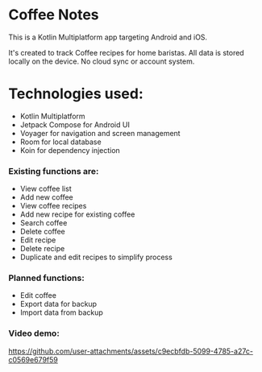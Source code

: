 # Coffee Notes

This is a Kotlin Multiplatform app targeting Android and iOS.

It's created to track Coffee recipes for home baristas.
All data is stored locally on the device. No cloud sync or account system.

# Technologies used:
- Kotlin Multiplatform
- Jetpack Compose for Android UI
- Voyager for navigation and screen management
- Room for local database
- Koin for dependency injection

### Existing functions are:
- View coffee list
- Add new coffee
- View coffee recipes
- Add new recipe for existing coffee
- Search coffee
- Delete coffee
- Edit recipe
- Delete recipe
- Duplicate and edit recipes to simplify process

### Planned functions:
- Edit coffee
- Export data for backup
- Import data from backup

### Video demo:
https://github.com/user-attachments/assets/c9ecbfdb-5099-4785-a27c-c0569e679f59


